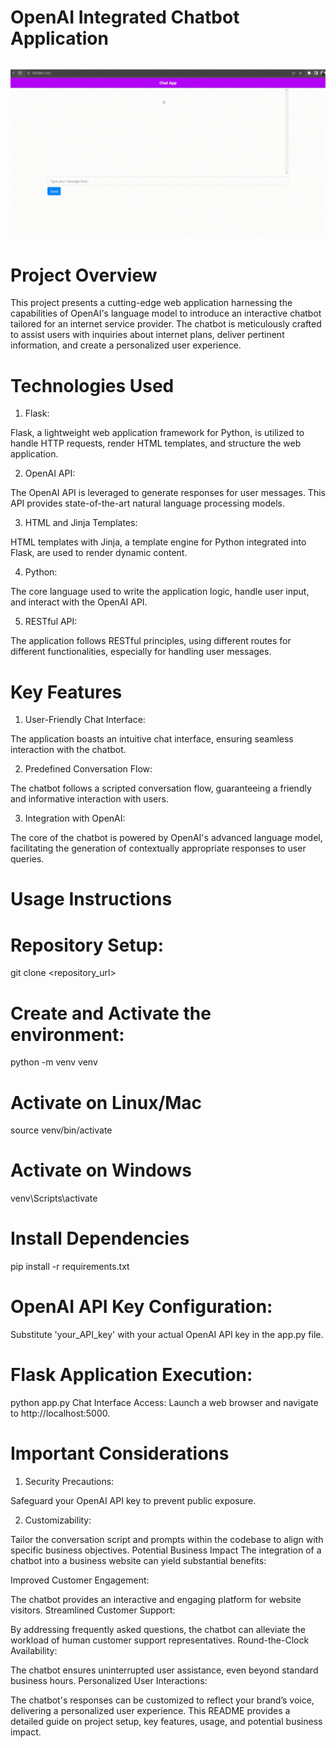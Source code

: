 # OpenAI Integrated Chatbot Application

![OpenAI Integrated Chatbot Application](./clip.gif)


# Project Overview


This project presents a cutting-edge web application harnessing the capabilities of OpenAI's language model to introduce an interactive chatbot tailored for an internet service provider. The chatbot is meticulously crafted to assist users with inquiries about internet plans, deliver pertinent information, and create a personalized user experience.

# Technologies Used


1. Flask:
   

Flask, a lightweight web application framework for Python, is utilized to handle HTTP requests, render HTML templates, and structure the web application.


2. OpenAI API:



   
The OpenAI API is leveraged to generate responses for user messages. This API provides state-of-the-art natural language processing models.


3. HTML and Jinja Templates:

  

HTML templates with Jinja, a template engine for Python integrated into Flask, are used to render dynamic content.


4. Python:


The core language used to write the application logic, handle user input, and interact with the OpenAI API.


5. RESTful API:


The application follows RESTful principles, using different routes for different functionalities, especially for handling user messages.


# Key Features



1. User-Friendly Chat Interface:

   

The application boasts an intuitive chat interface, ensuring seamless interaction with the chatbot.


2. Predefined Conversation Flow:



The chatbot follows a scripted conversation flow, guaranteeing a friendly and informative interaction with users.



3. Integration with OpenAI:



The core of the chatbot is powered by OpenAI's advanced language model, facilitating the generation of contextually appropriate responses to user queries.


# Usage Instructions



# Repository Setup:




git clone <repository_url>



# Create and Activate the environment:

python -m venv venv   

# Activate on Linux/Mac

source venv/bin/activate 

#  Activate on Windows

venv\Scripts\activate      



# Install Dependencies

pip install -r requirements.txt



# OpenAI API Key Configuration:


Substitute 'your_API_key' with your actual OpenAI API key in the app.py file.

# Flask Application Execution:




python app.py
Chat Interface Access:
Launch a web browser and navigate to http://localhost:5000.

# Important Considerations


1. Security Precautions:

   

Safeguard your OpenAI API key to prevent public exposure.





2. Customizability:

   

   

Tailor the conversation script and prompts within the codebase to align with specific business objectives.
Potential Business Impact
The integration of a chatbot into a business website can yield substantial benefits:

Improved Customer Engagement:

The chatbot provides an interactive and engaging platform for website visitors.
Streamlined Customer Support:

By addressing frequently asked questions, the chatbot can alleviate the workload of human customer support representatives.
Round-the-Clock Availability:

The chatbot ensures uninterrupted user assistance, even beyond standard business hours.
Personalized User Interactions:

The chatbot's responses can be customized to reflect your brand’s voice, delivering a personalized user experience.
This README provides a detailed guide on project setup, key features, usage, and potential business impact.





